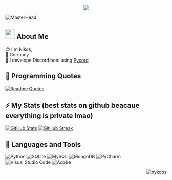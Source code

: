 <p align="center" href="https://git.io/typing-svg">
  <img align="center" src="https://readme-typing-svg.herokuapp.com?font=Sono&pause=1000&color=FFFFFFC8&center=true&vCenter=true&width=435&lines=%E2%9D%A4%EF%B8%8F+Python;%F0%9F%92%A5+Discord+Bot+Coding;%E2%AD%90++Student;%F0%9F%94%9D+Pycord"/>
</p>


![MasterHead](https://i.imgur.com/ZB9Mgvo.png)


## <img src="https://raw.githubusercontent.com/MartinHeinz/MartinHeinz/master/wave.gif" width="30px"> About Me
😊 I'm Nikos,\
📌 Germany\
🎩 I develope Discord bots using [Pycord](https://github.com/Pycord-Development/pycord)


## 🌻 Programming Quotes
[![Readme Quotes](https://quotes-github-readme.vercel.app/api?type=horizontal&theme=dark)](https://github.com/piyushsuthar/github-readme-quotes)


## ⚡ My Stats (best stats on github beacaue everything is private lmao)
[![GitHub Stats](https://github-readme-stats.vercel.app/api?username=nykoos&count_private=true&show_icons=true&theme=transparent)](https://github.com/anuraghazra/github-readme-stats)
[![GitHub Streak](https://github-readme-streak-stats.herokuapp.com?user=nykoos&theme=transparent)](https://git.io/streak-stats)



## 📜 Languages and Tools
![Python](https://img.shields.io/badge/python-3670A0?style=for-the-badge&logo=python&logoColor=ffdd54)
![SQLite](https://img.shields.io/badge/sqlite-%2307405e.svg?style=for-the-badge&logo=sqlite&logoColor=white)
![MySQL](https://img.shields.io/badge/mysql-%2300f.svg?style=for-the-badge&logo=mysql&logoColor=white)
![MongoDB](https://img.shields.io/badge/MongoDB-%234ea94b.svg?style=for-the-badge&logo=mongodb&logoColor=white)
![PyCharm](https://img.shields.io/badge/pycharm-143?style=for-the-badge&logo=pycharm&logoColor=black&color=black&labelColor=green)
![Visual Studio Code](https://img.shields.io/badge/Visual%20Studio%20Code-0078d7.svg?style=for-the-badge&logo=visual-studio-code&logoColor=white)
![Adobe](https://img.shields.io/badge/adobe-%23FF0000.svg?style=for-the-badge&logo=adobe&logoColor=white)


<p align="right">
  <img align="center" src="https://komarev.com/ghpvc/?username=nykoos&label=Profile%20views&color=0e75b6&style=flat" alt="nykoos"/>
</p>
